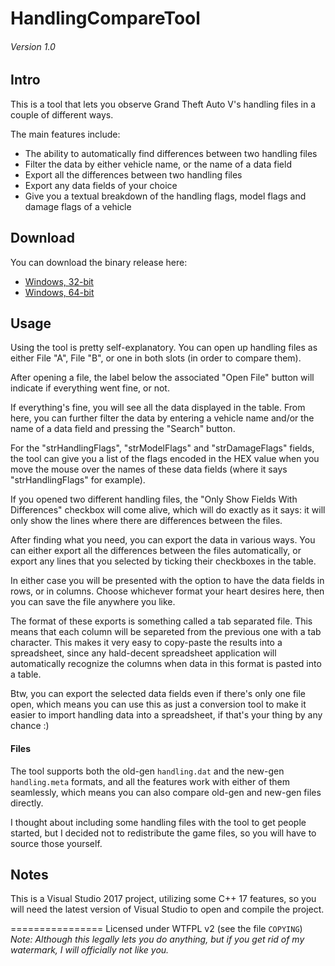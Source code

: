 # HandlingCompareTool
###### _Version 1.0_

## Intro

This is a tool that lets you observe Grand Theft Auto V's handling files in a couple of different ways.

The main features include:

  * The ability to automatically find differences between two handling files
  * Filter the data by either vehicle name, or the name of a data field
  * Export all the differences between two handling files
  * Export any data fields of your choice
  * Give you a textual breakdown of the handling flags, model flags and damage flags of a vehicle

## Download

You can download the binary release here:

  * [Windows, 32-bit](https://raw.githubusercontent.com/adam10603/HandlingCompareTool/master/bin/HandlingCompareTool_x86.zip)
  * [Windows, 64-bit](https://raw.githubusercontent.com/adam10603/HandlingCompareTool/master/bin/HandlingCompareTool_x64.zip)

## Usage

Using the tool is pretty self-explanatory. You can open up handling files as either File "A", File "B", or one in both slots (in order to compare them).

After opening a file, the label below the associated "Open File" button will indicate if everything went fine, or not.

If everything's fine, you will see all the data displayed in the table. From here, you can further filter the data by entering a vehicle name and/or the name of a data field and pressing the "Search" button.

For the "strHandlingFlags", "strModelFlags" and "strDamageFlags" fields, the tool can give you a list of the flags encoded in the HEX value when you move the mouse over the names of these data fields (where it says "strHandlingFlags" for example).

If you opened two different handling files, the "Only Show Fields With Differences" checkbox will come alive, which will do exactly as it says: it will only show the lines where there are differences between the files.

After finding what you need, you can export the data in various ways. You can either export all the differences between the files automatically, or export any lines that you selected by ticking their checkboxes in the table.

In either case you will be presented with the option to have the data fields in rows, or in columns. Choose whichever format your heart desires here, then you can save the file anywhere you like.

The format of these exports is something called a tab separated file. This means that each column will be separeted from the previous one with a tab character. This makes it very easy to copy-paste the results into a spreadsheet, since any hald-decent spreadsheet application will automatically recognize the columns when data in this format is pasted into a table.

Btw, you can export the selected data fields even if there's only one file open, which means you can use this as just a conversion tool to make it easier to import handling data into a spreadsheet, if that's your thing by any chance :)

#### Files

The tool supports both the old-gen `handling.dat` and the new-gen `handling.meta` formats, and all the features work with either of them seamlessly, which means you can also compare old-gen and new-gen files directly.

I thought about including some handling files with the tool to get people started, but I decided not to redistribute the game files, so you will have to source those yourself.

## Notes

This is a Visual Studio 2017 project, utilizing some C++ 17 features, so you will need the latest version of Visual Studio to open and compile the project.

================
Licensed under WTFPL v2 (see the file `COPYING`)
_Note: Although this legally lets you do anything, but if you get rid of my watermark, I will officially not like you._